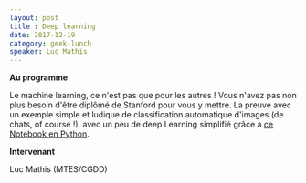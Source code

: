 ```yaml
---
layout: post
title : Deep learning
date: 2017-12-19
category: geek-lunch
speaker: Luc Mathis
---
```


**Au programme**

Le machine learning, ce n'est pas que pour les autres ! Vous n'avez pas non plus besoin d'être diplômé de Stanford pour vous y mettre. La preuve avec un exemple simple et ludique de classification automatique d'images (de chats, of course !), avec un peu de deep Learning simplifié grâce à [ce Notebook en Python](https://notebooks.azure.com/jetzgetzlos-POC/libraries/jouons-avec-le-ML/html/atelier-ML.ipynb).

**Intervenant**

Luc Mathis (MTES/CGDD)
